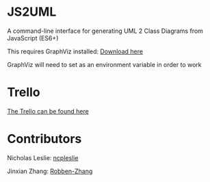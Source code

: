 # JS2UML

A command-line interface for generating UML 2 Class Diagrams from JavaScript (ES6+)

This requires GraphViz installed: [Download here](https://graphviz.org/download/)

GraphViz will need to set as an environment variable in order to work

# Trello

[The Trello can be found here](https://trello.com/b/rWGkVN8g/de321-assignment-2)


# Contributors

Nicholas Leslie: [ncpleslie](https://github.com/ncpleslie)


Jinxian Zhang: [Robben-Zhang](https://github.com/Robben-Zhang)